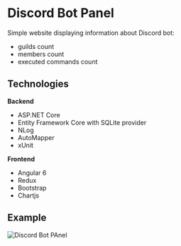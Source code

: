 # Discord Bot Panel

Simple website displaying information about Discord bot:
  * guilds count
  * members count
  * executed commands count

## Technologies
**Backend**
  * ASP.NET Core
  * Entity Framework Core with SQLite provider
  * NLog
  * AutoMapper
  * xUnit

**Frontend**
  * Angular 6
  * Redux
  * Bootstrap
  * Chartjs

## Example
![Discord Bot PAnel](https://i.imgur.com/Ad4J7Mp.png)
